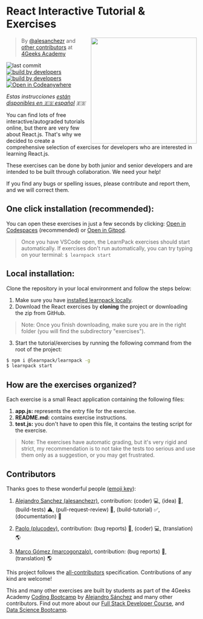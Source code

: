 <!-- hide -->
# React Interactive Tutorial & Exercises

<a href="https://www.4geeksacademy.co"><img height="280" align="right" src="https://github.com/4GeeksAcademy/react-tutorial-exercises/blob/master/badge.svg?raw=true"></a>

> By [@alesanchezr](https://twitter.com/alesanchezr) and [other contributors](https://github.com/4GeeksAcademy/react-tutorial-exercises/graphs/contributors) at [4Geeks Academy](https://4geeksacademy.co/)

![last commit](https://img.shields.io/github/last-commit/4geeksacademy/react-tutorial-exercises)
[![build by developers](https://img.shields.io/badge/build_by-Developers-blue)](https://breatheco.de)
[![build by developers](https://img.shields.io/twitter/follow/4geeksacademy?style=social&logo=twitter)](https://twitter.com/4geeksacademy)
[![Open in Codeanywhere](https://img.shields.io/badge/Open%20in-Codeanywhere-7f3f97)](https://app.codeanywhere.com/#https://github.com/4GeeksAcademy/react-tutorial-exercises)


*Estas instrucciones [están disponibles en 🇪🇸 español](https://github.com/4GeeksAcademy/react-tutorial-exercises/blob/master/README.es.md) :es:*
<!-- endhide -->

You can find lots of free interactive/autograded tutorials online, but there are very few about React.js. That's why we decided to create a comprehensive selection of exercises for developers who are interested in learning React.js.

These exercises can be done by both junior and senior developers and are intended to be built through collaboration. We need your help!

If you find any bugs or spelling issues, please contribute and report them, and we will correct them.

<!-- hide -->
## One click installation (recommended):

You can open these exercises in just a few seconds by clicking: [Open in Codespaces](https://codespaces.new/?repo=4GeeksAcademy/react-tutorial-exercises) (recommended) or [Open in Gitpod](https://gitpod.io#https://github.com/4GeeksAcademy/react-tutorial-exercises.git).

> Once you have VSCode open, the LearnPack exercises should start automatically. If exercises don't run automatically, you can try typing on your terminal: `$ learnpack start`

## Local installation:

Clone the repository in your local environment and follow the steps below:

1. Make sure you have [installed learnpack locally](https://4geeks.com/docs/learnpack/quickstart-for-learners#how-to-use-learnpack-locally).
2. Download the React exercises by **cloning** the project or downloading the zip from GitHub.

> Note: Once you finish downloading, make sure you are in the right folder (you will find the subdirectory "exercises").

3) Start the tutorial/exercises by running the following command from the root of the project:

```bash
$ npm i @learnpack/learnpack -g
$ learnpack start
```

<!-- endhide -->

## How are the exercises organized?

Each exercise is a small React application containing the following files:

1. **app.js:** represents the entry file for the exercise.
2. **README.md:** contains exercise instructions.
3. **test.js:** you don't have to open this file, it contains the testing script for the exercise.

> Note: The exercises have automatic grading, but it's very rigid and strict, my recommendation is to not take the tests too serious and use them only as a suggestion, or you may get frustrated.

## Contributors

Thanks goes to these wonderful people ([emoji key](https://github.com/kentcdodds/all-contributors#emoji-key)):

1. [Alejandro Sanchez (alesanchezr)](https://github.com/alesanchezr), contribution: (coder) 💻, (idea) 🤔, (build-tests) ⚠️, (pull-request-review) 👀, (build-tutorial) ✅, (documentation) 📖

2. [Paolo (plucodev)](https://github.com/plucodev), contribution: (bug reports) 🐛, (coder) 💻, (translation) 🌎

3. [Marco Gómez (marcogonzalo)](https://github.com/marcogonzalo), contribution: (bug reports) 🐛, (translation) 🌎


This project follows the [all-contributors](https://github.com/kentcdodds/all-contributors) specification. Contributions of any kind are welcome!

This and many other exercises are built by students as part of the 4Geeks Academy [Coding Bootcamp](https://4geeksacademy.com/us/coding-bootcamp) by [Alejandro Sánchez](https://twitter.com/alesanchezr) and many other contributors. Find out more about our [Full Stack Developer Course](https://4geeksacademy.com/us/coding-bootcamps/part-time-full-stack-developer), and  [Data Science Bootcamp](https://4geeksacademy.com/us/coding-bootcamps/datascience-machine-learning).
